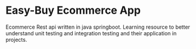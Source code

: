 # Easy-Buy Ecommerce App

Ecommerce Rest api written in java springboot. Learning resource to better understand unit testing and integration testing and their application in projects.
